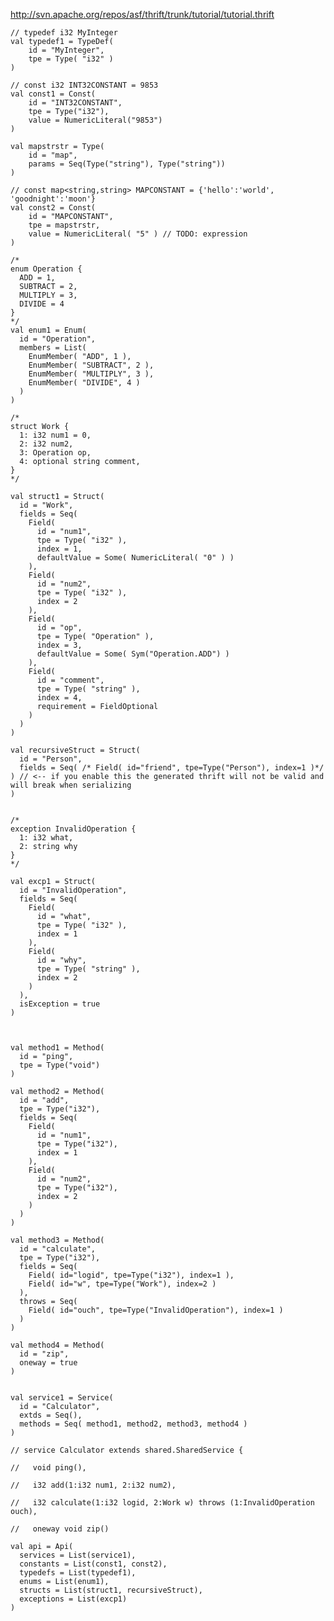 
http://svn.apache.org/repos/asf/thrift/trunk/tutorial/tutorial.thrift

    // typedef i32 MyInteger
    val typedef1 = TypeDef(
        id = "MyInteger",
        tpe = Type( "i32" )
    )  
    
    // const i32 INT32CONSTANT = 9853
    val const1 = Const(
        id = "INT32CONSTANT",
        tpe = Type("i32"),
        value = NumericLiteral("9853")
    )

    val mapstrstr = Type(
        id = "map",
        params = Seq(Type("string"), Type("string"))
    )

    // const map<string,string> MAPCONSTANT = {'hello':'world', 'goodnight':'moon'}
    val const2 = Const(
        id = "MAPCONSTANT",
        tpe = mapstrstr,
        value = NumericLiteral( "5" ) // TODO: expression
    )
    
    /*
    enum Operation {
      ADD = 1,
      SUBTRACT = 2,
      MULTIPLY = 3,
      DIVIDE = 4
    }
    */
    val enum1 = Enum(
      id = "Operation",
      members = List(
        EnumMember( "ADD", 1 ),
        EnumMember( "SUBTRACT", 2 ),
        EnumMember( "MULTIPLY", 3 ),
        EnumMember( "DIVIDE", 4 )         
      )
    )
    
    /*
    struct Work {
      1: i32 num1 = 0,
      2: i32 num2,
      3: Operation op,
      4: optional string comment,
    }
    */
    
    val struct1 = Struct(
      id = "Work",
      fields = Seq(
        Field(
          id = "num1",
          tpe = Type( "i32" ),
          index = 1,
          defaultValue = Some( NumericLiteral( "0" ) )
        ),
        Field(
          id = "num2",
          tpe = Type( "i32" ),
          index = 2
        ),
        Field(
          id = "op",
          tpe = Type( "Operation" ),
          index = 3,
          defaultValue = Some( Sym("Operation.ADD") )
        ),
        Field(
          id = "comment",
          tpe = Type( "string" ),
          index = 4,
          requirement = FieldOptional
        )
      )
    )
    
    val recursiveStruct = Struct(
      id = "Person",
      fields = Seq( /* Field( id="friend", tpe=Type("Person"), index=1 )*/ ) // <-- if you enable this the generated thrift will not be valid and will break when serializing
    )
    
    
    /*
    exception InvalidOperation {
      1: i32 what,
      2: string why
    }
    */

    val excp1 = Struct(
      id = "InvalidOperation",
      fields = Seq(
        Field(
          id = "what",
          tpe = Type( "i32" ),
          index = 1
        ),
        Field(
          id = "why",
          tpe = Type( "string" ),
          index = 2
        )
      ),
      isException = true
    )
    
    
    
    val method1 = Method(
      id = "ping",
      tpe = Type("void")
    )
    
    val method2 = Method(
      id = "add",
      tpe = Type("i32"),
      fields = Seq(
        Field(
          id = "num1",
          tpe = Type("i32"),
          index = 1
        ), 
        Field(
          id = "num2",
          tpe = Type("i32"),
          index = 2
        )
      )
    )
    
    val method3 = Method(
      id = "calculate",
      tpe = Type("i32"),
      fields = Seq(
        Field( id="logid", tpe=Type("i32"), index=1 ),
        Field( id="w", tpe=Type("Work"), index=2 )
      ),
      throws = Seq(
        Field( id="ouch", tpe=Type("InvalidOperation"), index=1 )    
      )
    )
    
    val method4 = Method(
      id = "zip",
      oneway = true 
    )
    
    
    val service1 = Service(
      id = "Calculator",
      extds = Seq(),
      methods = Seq( method1, method2, method3, method4 )
    )
    
    // service Calculator extends shared.SharedService {
    
    //   void ping(),
    
    //   i32 add(1:i32 num1, 2:i32 num2),
    
    //   i32 calculate(1:i32 logid, 2:Work w) throws (1:InvalidOperation ouch),
    
    //   oneway void zip()
        
    val api = Api(
      services = List(service1),
      constants = List(const1, const2),
      typedefs = List(typedef1),
      enums = List(enum1),
      structs = List(struct1, recursiveStruct),
      exceptions = List(excp1)
    )
